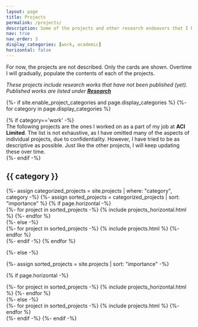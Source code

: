 ```yaml
---
layout: page
title: Projects
permalink: /projects/
description: Some of the projects and other research endeavors that I have worked on.  
nav: true
nav_order: 3
display_categories: [work, academic]
horizontal: false
---
```


For now, the projects are not described. Only the cards are shown. Overtime I will gradually, populate the contents of each of the projects. 

*These projects include research works that have not been published (yet). Published works are listed under [__Research__](/research/)*

<!-- pages/projects.md -->
<div class="projects">
{%- if site.enable_project_categories and page.display_categories %}
  <!-- Display categorized projects -->
  {%- for category in page.display_categories %}
  
  {% if category=='work' -%}
  <br>
  The following projects are the ones I worked on as a part of my job at <b>ACI Limited</b>. The list is not exhaustive, as I have omitted many of the aspects of individual projects, due to confidentiality. However, I have tried to be as descriptive as possible. Just like the other projects, I will keep updating these over time.  
  {%- endif -%}
  <h2 class="category">{{ category }}</h2>
  {%- assign categorized_projects = site.projects | where: "category", category -%}
  {%- assign sorted_projects = categorized_projects | sort: "importance" %}
  <!-- Generate cards for each project -->
  {% if page.horizontal -%}
  <div class="container">
    <div class="row row-cols-2">
    {%- for project in sorted_projects -%}
      {% include projects_horizontal.html %}
    {%- endfor %}
    </div>
  </div>
  {%- else -%}
  <div class="grid">
    {%- for project in sorted_projects -%}
      {% include projects.html %}
    {%- endfor %}
  </div>
  {%- endif -%}
  {% endfor %}

{%- else -%}
<!-- Display projects without categories -->
  {%- assign sorted_projects = site.projects | sort: "importance" -%}
  <!-- Generate cards for each project -->
  {% if page.horizontal -%}
  <div class="container">
    <div class="row row-cols-2">
    {%- for project in sorted_projects -%}
      {% include projects_horizontal.html %}
    {%- endfor %}
    </div>
  </div>
  {%- else -%}
  <div class="grid">
    {%- for project in sorted_projects -%}
      {% include projects.html %}
    {%- endfor %}
  </div>
  {%- endif -%}
{%- endif -%}
</div>
